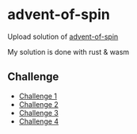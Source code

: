 # advent-of-spin

Upload solution of [advent-of-spin](https://github.com/fermyon/advent-of-spin)

My solution is done with rust & wasm

## Challenge

-   [Challenge 1](./CHALLENGE-1/README.md)
-   [Challenge 2](./CHALLENGE-2/README.md)
-   [Challenge 3](./CHALLENGE-3/README.md)
-   [Challenge 4](./CHALLENGE-4/README.md)
<!--
-   [Challenge 5](./CHALLENGE-5/README.md)
-   [Challenge 6](./CHALLENGE-6/README.md)
-   [Challenge 7](./CHALLENGE-7/README.md) -->
